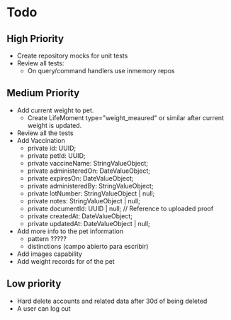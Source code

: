# Todo

## High Priority

- Create repository mocks for unit tests
- Review all tests:
  - On query/command handlers use inmemory repos

## Medium Priority

- Add current weight to pet.
  - Create LifeMoment type="weight_meaured" or similar after current weight is updated.
- Review all the tests
- Add Vaccination
  - private id: UUID;
  - private petId: UUID;
  - private vaccineName: StringValueObject;
  - private administeredOn: DateValueObject;
  - private expiresOn: DateValueObject;
  - private administeredBy: StringValueObject;
  - private lotNumber: StringValueObject | null;
  - private notes: StringValueObject | null;
  - private documentId: UUID | null; // Reference to uploaded proof
  - private createdAt: DateValueObject;
  - private updatedAt: DateValueObject | null;
- Add more info to the pet information
  - pattern ?????
  - distinctions (campo abierto para escribir)
- Add images capability
- Add weight records for of the pet

## Low priority

- Hard delete accounts and related data after 30d of being deleted
- A user can log out
